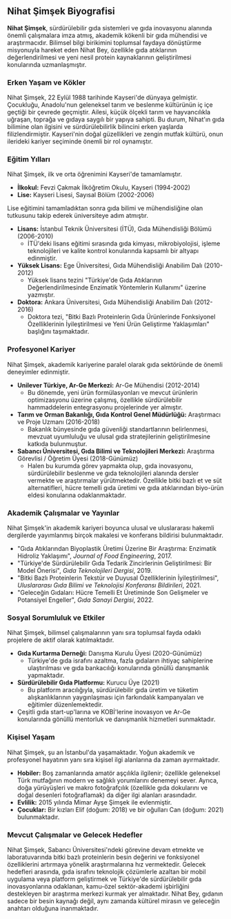 ## Nihat Şimşek Biyografisi

**Nihat Şimşek**, sürdürülebilir gıda sistemleri ve gıda inovasyonu alanında önemli çalışmalara imza atmış, akademik kökenli bir gıda mühendisi ve araştırmacıdır. Bilimsel bilgi birikimini toplumsal faydaya dönüştürme misyonuyla hareket eden Nihat Bey, özellikle gıda atıklarının değerlendirilmesi ve yeni nesil protein kaynaklarının geliştirilmesi konularında uzmanlaşmıştır.

### Erken Yaşam ve Kökler

Nihat Şimşek, 22 Eylül 1988 tarihinde Kayseri'de dünyaya gelmiştir. Çocukluğu, Anadolu'nun geleneksel tarım ve beslenme kültürünün iç içe geçtiği bir çevrede geçmiştir. Ailesi, küçük ölçekli tarım ve hayvancılıkla uğraşan, toprağa ve gıdaya saygılı bir yapıya sahipti. Bu durum, Nihat'ın gıda bilimine olan ilgisini ve sürdürülebilirlik bilincini erken yaşlarda filizlendirmiştir. Kayseri'nin doğal güzellikleri ve zengin mutfak kültürü, onun ilerideki kariyer seçiminde önemli bir rol oynamıştır.

### Eğitim Yılları

Nihat Şimşek, ilk ve orta öğrenimini Kayseri'de tamamlamıştır.

*   **İlkokul:** Fevzi Çakmak İlköğretim Okulu, Kayseri (1994-2002)
*   **Lise:** Kayseri Lisesi, Sayısal Bölüm (2002-2006)

Lise eğitimini tamamladıktan sonra gıda bilimi ve mühendisliğine olan tutkusunu takip ederek üniversiteye adım atmıştır.

*   **Lisans:** İstanbul Teknik Üniversitesi (İTÜ), Gıda Mühendisliği Bölümü (2006-2010)
    *   İTÜ'deki lisans eğitimi sırasında gıda kimyası, mikrobiyolojisi, işleme teknolojileri ve kalite kontrol konularında kapsamlı bir altyapı edinmiştir.
*   **Yüksek Lisans:** Ege Üniversitesi, Gıda Mühendisliği Anabilim Dalı (2010-2012)
    *   Yüksek lisans tezini "Türkiye'de Gıda Atıklarının Değerlendirilmesinde Enzimatik Yöntemlerin Kullanımı" üzerine yazmıştır.
*   **Doktora:** Ankara Üniversitesi, Gıda Mühendisliği Anabilim Dalı (2012-2016)
    *   Doktora tezi, "Bitki Bazlı Proteinlerin Gıda Ürünlerinde Fonksiyonel Özelliklerinin İyileştirilmesi ve Yeni Ürün Geliştirme Yaklaşımları" başlığını taşımaktadır.

### Profesyonel Kariyer

Nihat Şimşek, akademik kariyerine paralel olarak gıda sektöründe de önemli deneyimler edinmiştir.

*   **Unilever Türkiye, Ar-Ge Merkezi:** Ar-Ge Mühendisi (2012-2014)
    *   Bu dönemde, yeni ürün formülasyonları ve mevcut ürünlerin optimizasyonu üzerine çalışmış, özellikle sürdürülebilir hammaddelerin entegrasyonu projelerinde yer almıştır.
*   **Tarım ve Orman Bakanlığı, Gıda Kontrol Genel Müdürlüğü:** Araştırmacı ve Proje Uzmanı (2016-2018)
    *   Bakanlık bünyesinde gıda güvenliği standartlarının belirlenmesi, mevzuat uyumluluğu ve ulusal gıda stratejilerinin geliştirilmesine katkıda bulunmuştur.
*   **Sabancı Üniversitesi, Gıda Bilimi ve Teknolojileri Merkezi:** Araştırma Görevlisi / Öğretim Üyesi (2018-Günümüz)
    *   Halen bu kurumda görev yapmakta olup, gıda inovasyonu, sürdürülebilir beslenme ve gıda teknolojileri alanında dersler vermekte ve araştırmalar yürütmektedir. Özellikle bitki bazlı et ve süt alternatifleri, hücre temelli gıda üretimi ve gıda atıklarından biyo-ürün eldesi konularına odaklanmaktadır.

### Akademik Çalışmalar ve Yayınlar

Nihat Şimşek'in akademik kariyeri boyunca ulusal ve uluslararası hakemli dergilerde yayımlanmış birçok makalesi ve konferans bildirisi bulunmaktadır.

*   "Gıda Atıklarından Biyoplastik Üretimi Üzerine Bir Araştırma: Enzimatik Hidroliz Yaklaşımı", *Journal of Food Engineering*, 2017.
*   "Türkiye'de Sürdürülebilir Gıda Tedarik Zincirlerinin Geliştirilmesi: Bir Model Önerisi", *Gıda Teknolojileri Dergisi*, 2019.
*   "Bitki Bazlı Proteinlerin Tekstür ve Duyusal Özelliklerinin İyileştirilmesi", *Uluslararası Gıda Bilimi ve Teknolojisi Konferansı Bildirileri*, 2021.
*   "Geleceğin Gıdaları: Hücre Temelli Et Üretiminde Son Gelişmeler ve Potansiyel Engeller", *Gıda Sanayi Dergisi*, 2022.

### Sosyal Sorumluluk ve Etkiler

Nihat Şimşek, bilimsel çalışmalarının yanı sıra toplumsal fayda odaklı projelere de aktif olarak katılmaktadır.

*   **Gıda Kurtarma Derneği:** Danışma Kurulu Üyesi (2020-Günümüz)
    *   Türkiye'de gıda israfını azaltma, fazla gıdaların ihtiyaç sahiplerine ulaştırılması ve gıda bankacılığı konularında gönüllü danışmanlık yapmaktadır.
*   **Sürdürülebilir Gıda Platformu:** Kurucu Üye (2021)
    *   Bu platform aracılığıyla, sürdürülebilir gıda üretim ve tüketim alışkanlıklarının yaygınlaşması için farkındalık kampanyaları ve eğitimler düzenlemektedir.
*   Çeşitli gıda start-up'larına ve KOBİ'lerine inovasyon ve Ar-Ge konularında gönüllü mentorluk ve danışmanlık hizmetleri sunmaktadır.

### Kişisel Yaşam

Nihat Şimşek, şu an İstanbul'da yaşamaktadır. Yoğun akademik ve profesyonel hayatının yanı sıra kişisel ilgi alanlarına da zaman ayırmaktadır.

*   **Hobiler:** Boş zamanlarında amatör aşçılıkla ilgilenir; özellikle geleneksel Türk mutfağının modern ve sağlıklı yorumlarını denemeyi sever. Ayrıca, doğa yürüyüşleri ve makro fotoğrafçılık (özellikle gıda dokularını ve doğal desenleri fotoğraflamak) da diğer ilgi alanları arasındadır.
*   **Evlilik:** 2015 yılında Mimar Ayşe Şimşek ile evlenmiştir.
*   **Çocuklar:** Bir kızları Elif (doğum: 2018) ve bir oğulları Can (doğum: 2021) bulunmaktadır.

### Mevcut Çalışmalar ve Gelecek Hedefler

Nihat Şimşek, Sabancı Üniversitesi'ndeki görevine devam etmekte ve laboratuvarında bitki bazlı proteinlerin besin değerini ve fonksiyonel özelliklerini artırmaya yönelik araştırmalarına hız vermektedir. Gelecek hedefleri arasında, gıda israfını teknolojik çözümlerle azaltan bir mobil uygulama veya platform geliştirmek ve Türkiye'de sürdürülebilir gıda inovasyonlarına odaklanan, kamu-özel sektör-akademi işbirliğini destekleyen bir araştırma merkezi kurmak yer almaktadır. Nihat Bey, gıdanın sadece bir besin kaynağı değil, aynı zamanda kültürel mirasın ve geleceğin anahtarı olduğuna inanmaktadır.